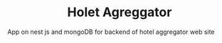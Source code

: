 <h1 align="center">Holet Agreggator</h1>
App on nest js and mongoDB for backend of hotel aggregator web site
